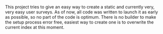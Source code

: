 This project tries to give an easy way to create a static and currently very, very easy user surveys.
As of now, all code was written to launch it as early as possible, so no part of the code is optimum.
There is no builder to make the setup process error free, easiest way to create one is to overwrite the current index at this moment.

